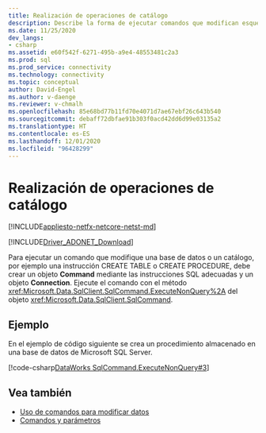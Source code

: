 ```yaml
---
title: Realización de operaciones de catálogo
description: Describe la forma de ejecutar comandos que modifican esquemas de la base de datos.
ms.date: 11/25/2020
dev_langs:
- csharp
ms.assetid: e60f542f-6271-495b-a9e4-48553481c2a3
ms.prod: sql
ms.prod_service: connectivity
ms.technology: connectivity
ms.topic: conceptual
author: David-Engel
ms.author: v-daenge
ms.reviewer: v-chmalh
ms.openlocfilehash: 85e68bd77b11fd70e4071d7ae67ebf26c643b540
ms.sourcegitcommit: debaff72dbfae91b303f0acd42dd6d99e03135a2
ms.translationtype: HT
ms.contentlocale: es-ES
ms.lasthandoff: 12/01/2020
ms.locfileid: "96428299"
---
```

# <a name="performing-catalog-operations"></a>Realización de operaciones de catálogo

[!INCLUDE[appliesto-netfx-netcore-netst-md](../../includes/appliesto-netfx-netcore-netst-md.md)]

[!INCLUDE[Driver_ADONET_Download](../../includes/driver_adonet_download.md)]

Para ejecutar un comando que modifique una base de datos o un catálogo, por ejemplo una instrucción CREATE TABLE o CREATE PROCEDURE, debe crear un objeto **Command** mediante las instrucciones SQL adecuadas y un objeto **Connection**. Ejecute el comando con el método <xref:Microsoft.Data.SqlClient.SqlCommand.ExecuteNonQuery%2A> del objeto <xref:Microsoft.Data.SqlClient.SqlCommand>.

## <a name="example"></a>Ejemplo

En el ejemplo de código siguiente se crea un procedimiento almacenado en una base de datos de Microsoft SQL Server.

[!code-csharp[DataWorks SqlCommand.ExecuteNonQuery#3](~/../sqlclient/doc/samples/SqlCommand_ExecuteNonQuery_SP_DML.cs#3)]

## <a name="see-also"></a>Vea también

- [Uso de comandos para modificar datos](use-commands-to-modify-data.md)
- [Comandos y parámetros](commands-parameters.md)
